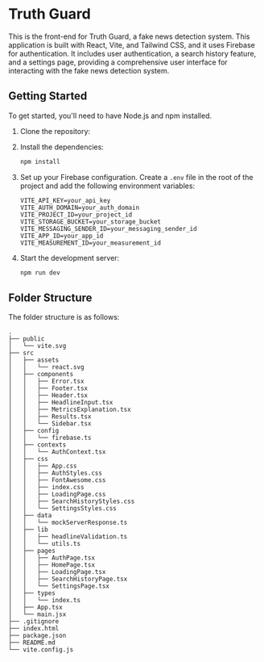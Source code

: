 # Truth Guard

This is the front-end for Truth Guard, a fake news detection system. This application is built with React, Vite, and Tailwind CSS, and it uses Firebase for authentication. It includes user authentication, a search history feature, and a settings page, providing a comprehensive user interface for interacting with the fake news detection system.

## Getting Started

To get started, you'll need to have Node.js and npm installed.

1. Clone the repository:
2. Install the dependencies:

   ```bash
   npm install
   ```

3. Set up your Firebase configuration. Create a `.env` file in the root of the project and add the following environment variables:

   ```.env
   VITE_API_KEY=your_api_key
   VITE_AUTH_DOMAIN=your_auth_domain
   VITE_PROJECT_ID=your_project_id
   VITE_STORAGE_BUCKET=your_storage_bucket
   VITE_MESSAGING_SENDER_ID=your_messaging_sender_id
   VITE_APP_ID=your_app_id
   VITE_MEASUREMENT_ID=your_measurement_id
   ```

4. Start the development server:

   ```bash
   npm run dev
   ```

## Folder Structure

The folder structure is as follows:

```
.
├── public
│   └── vite.svg
├── src
│   ├── assets
│   │   └── react.svg
│   ├── components
│   │   ├── Error.tsx
│   │   ├── Footer.tsx
│   │   ├── Header.tsx
│   │   ├── HeadlineInput.tsx
│   │   ├── MetricsExplanation.tsx
│   │   ├── Results.tsx
│   │   └── Sidebar.tsx
│   ├── config
│   │   └── firebase.ts
│   ├── contexts
│   │   └── AuthContext.tsx
│   ├── css
│   │   ├── App.css
│   │   ├── AuthStyles.css
│   │   ├── FontAwesome.css
│   │   ├── index.css
│   │   ├── LoadingPage.css
│   │   ├── SearchHistoryStyles.css
│   │   └── SettingsStyles.css
│   ├── data
│   │   └── mockServerResponse.ts
│   ├── lib
│   │   ├── headlineValidation.ts
│   │   └── utils.ts
│   ├── pages
│   │   ├── AuthPage.tsx
│   │   ├── HomePage.tsx
│   │   ├── LoadingPage.tsx
│   │   ├── SearchHistoryPage.tsx
│   │   └── SettingsPage.tsx
│   ├── types
│   │   └── index.ts
│   ├── App.tsx
│   └── main.jsx
├── .gitignore
├── index.html
├── package.json
├── README.md
└── vite.config.js
```
